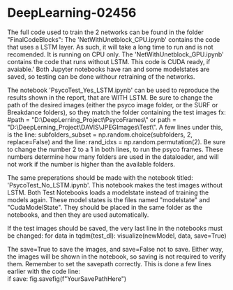# DeepLearning-02456

The full code used to train the 2 networks can be found in the folder "FinalCodeBlocks":
  The 'NetWithUnetblock_CPU.ipynb' contains the code that uses a LSTM layer. As such, it will take a long time to run and is not recomended. It is running on CPU only.
  The 'NetWithUnetblock_GPU.ipynb' contains the code that runs without LSTM. This code is CUDA ready, if avaiable.'
  Both Jupyter notebooks have ran and some modelstates are saved, so testing can be done withour retraining of the networks.

The notebook 'PsycoTest_Yes_LSTM.ipynb' can be used to reproduce the results shown in the report, that are WITH LSTM. Be sure to change the path of the desired images (either the psyco image folder, or the SURF or Breakdance folders), so they match the folder containing the test images fx: #path = "D:\\DeepLerning_Project\\PsycoFrames\\" or 
path = "D:\\DeepLerning_Project\\DAVIS\\JPEGImages\\Test\\".
A few lines under this, is the line: subfolders_subset = np.random.choice(subfolders, 2, replace=False) and the line: rand_idxs = np.random.permutation(2). Be sure to change the number 2 to a 1 in both lines, to run the psyco frames. These numbers determine how many folders are used in the dataloader, and will not work if the number is higher than the available folders.

The same preperations should be made with the notebook titled: 'PsycoTest_No_LSTM.ipynb'. This notebook makes the test images without LSTM.
Both Test Notebooks loads a modelstate instead of training the models again. These model states is the files named "modelstate" and "CudaModelState". They should be placed in the same folder as the notebooks, and then they are used automatically.

If the test images should be saved, the very last line in the notebooks must be changed: 
    for data in tqdm(test_dl):
        visualize(newModel, data, save=True)
        
The save=True to save the images, and save=False not to save. Either way, the images will be shown in the notebook, so saving is not required to verify them.
Remember to set the savepath correctly. This is done a few lines earlier with the code line:     
    if save:
        fig.savefig(f"YourSavePathHere")
        


